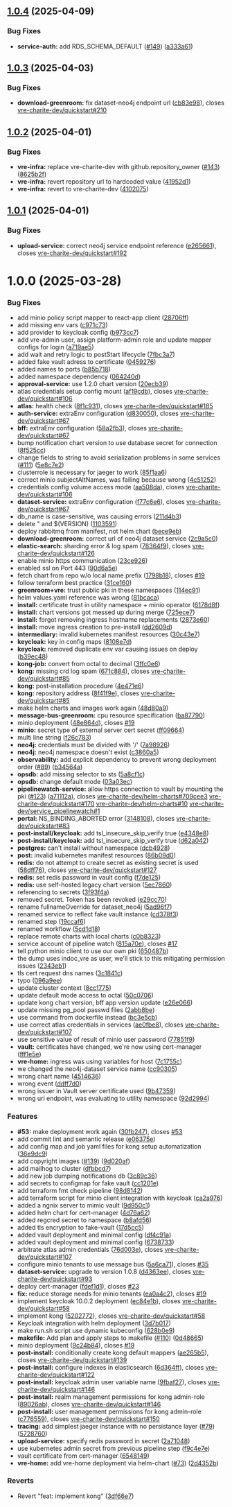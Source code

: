 ## [1.0.4](https://github.com/vre-charite-dev/vre-infra/compare/v1.0.3...v1.0.4) (2025-04-09)


### Bug Fixes

* **service-auth:** add RDS_SCHEMA_DEFAULT ([#149](https://github.com/vre-charite-dev/vre-infra/issues/149)) ([a333a61](https://github.com/vre-charite-dev/vre-infra/commit/a333a612925538f309dfbe05225343b59305ee39))

## [1.0.3](https://github.com/vre-charite-dev/vre-infra/compare/v1.0.2...v1.0.3) (2025-04-03)


### Bug Fixes

* **download-greenroom:** fix dataset-neo4j endpoint url ([cb83e98](https://github.com/vre-charite-dev/vre-infra/commit/cb83e98e5e485d9b80c1fd0666f20a5cad2714fa)), closes [vre-charite-dev/quickstart#210](https://github.com/vre-charite-dev/quickstart/issues/210)

## [1.0.2](https://github.com/vre-charite-dev/vre-infra/compare/v1.0.1...v1.0.2) (2025-04-01)


### Bug Fixes

* **vre-infra:** replace vre-charite-dev with github.repository_owner ([#143](https://github.com/vre-charite-dev/vre-infra/issues/143)) ([8625b2f](https://github.com/vre-charite-dev/vre-infra/commit/8625b2f160d145dd6aa3a273651daf08ab5e02bf))
* **vre-infra:** revert repository url to hardcoded value ([41952d1](https://github.com/vre-charite-dev/vre-infra/commit/41952d1e8ec9ea3b1a96ea29a67f85e176a465f7))
* **vre-infra:** revert to vre-charite-dev ([4102075](https://github.com/vre-charite-dev/vre-infra/commit/4102075660b7a326ae3ab3f31e09f2bce9f438b4))

## [1.0.1](https://github.com/vre-charite-dev/vre-infra/compare/v1.0.0...v1.0.1) (2025-04-01)


### Bug Fixes

* **upload-service:** correct neo4j service endpoint reference ([e265661](https://github.com/vre-charite-dev/vre-infra/commit/e26566147c3c717f6af4d86f7cee338efc47de37)), closes [vre-charite-dev/quickstart#192](https://github.com/vre-charite-dev/quickstart/issues/192)

# 1.0.0 (2025-03-28)


### Bug Fixes

* add minio policy script mapper to react-app client ([28706ff](https://github.com/vre-charite-dev/vre-infra/commit/28706fff5be7ea112ca6ff4bc9c97dca8ca2deac))
* add missing env vars ([c971c73](https://github.com/vre-charite-dev/vre-infra/commit/c971c7331d21f35636122887f6495802da0c9343))
* add provider to keycloak config ([b973cc7](https://github.com/vre-charite-dev/vre-infra/commit/b973cc7fbbe58e4f0ee9019bdc1a7fe74ad3d117))
* add vre-admin user, assign platform-admin role and update mapper configs for login ([a719ae5](https://github.com/vre-charite-dev/vre-infra/commit/a719ae56faae6499aed82dfdd42429b1088991bd))
* add wait and retry logic to postStart lifecycle ([7fbc3a7](https://github.com/vre-charite-dev/vre-infra/commit/7fbc3a74f65def2c52e8e4bf373d1c30ed23b289))
* added fake vault adress to certificate ([0459276](https://github.com/vre-charite-dev/vre-infra/commit/0459276e2706dd2327b19dfa9d40c720519f0108))
* added names to ports ([b85b718](https://github.com/vre-charite-dev/vre-infra/commit/b85b71815f45e5bbee1836cfe528c73e94d1b361))
* added namespace dependency ([064240d](https://github.com/vre-charite-dev/vre-infra/commit/064240d4ccfb7b6178ccd286754b58357481c167))
* **approval-service:** use 1.2.0 chart version ([20ecb39](https://github.com/vre-charite-dev/vre-infra/commit/20ecb39d4471a1f296428b22f27f37ba5410e7be))
* atlas credentials setup config mount ([af19cdb](https://github.com/vre-charite-dev/vre-infra/commit/af19cdbc14eec4f23be1aee82256acb98e2f7cc8)), closes [vre-charite-dev/quickstart#106](https://github.com/vre-charite-dev/quickstart/issues/106)
* **atlas:** health check ([8f1c931](https://github.com/vre-charite-dev/vre-infra/commit/8f1c9316baac2bfa7e1559e6277a71ce81fef06a)), closes [vre-charite-dev/quickstart#185](https://github.com/vre-charite-dev/quickstart/issues/185)
* **auth-service:** extraEnv configuration ([d830050](https://github.com/vre-charite-dev/vre-infra/commit/d830050945d3b3a10c511b1b7fc220a3a61d751c)), closes [vre-charite-dev/quickstart#67](https://github.com/vre-charite-dev/quickstart/issues/67)
* **bff:** extraEnv configuration ([58a2fb3](https://github.com/vre-charite-dev/vre-infra/commit/58a2fb37a3177e0ee6a8f33343053a0af02f3a1b)), closes [vre-charite-dev/quickstart#67](https://github.com/vre-charite-dev/quickstart/issues/67)
* bump notification chart version to use database secret for connection ([8f525cc](https://github.com/vre-charite-dev/vre-infra/commit/8f525cc267d4905e80fa8170927a5fbdcf0b7e63))
* change fields to string to avoid serialization problems in some services ([#111](https://github.com/vre-charite-dev/vre-infra/issues/111)) ([5e8c7e2](https://github.com/vre-charite-dev/vre-infra/commit/5e8c7e2a9f0eab706d6fe4d7f270721e081c4936))
* clusterrole is necessary for jaeger to work ([85f1aa6](https://github.com/vre-charite-dev/vre-infra/commit/85f1aa6062c0f4dec59837da5d259a3d4f6490dd))
* correct minio subjectAltNames, was failing because wrong ([4c51252](https://github.com/vre-charite-dev/vre-infra/commit/4c51252ed470ccde44779f98820bc02fd20da2ef))
* credentials config volume access mode ([aa508da](https://github.com/vre-charite-dev/vre-infra/commit/aa508daed69ab8a812bc9a41e151c88368fa87ba)), closes [vre-charite-dev/quickstart#106](https://github.com/vre-charite-dev/quickstart/issues/106)
* **dataset-service:** extraEnv configuration ([f77c6e6](https://github.com/vre-charite-dev/vre-infra/commit/f77c6e643f1d96df2acf42ae2ff4ca7d01d9dddb)), closes [vre-charite-dev/quickstart#67](https://github.com/vre-charite-dev/quickstart/issues/67)
* db_name is case-sensitive, was causing errors ([211d4b3](https://github.com/vre-charite-dev/vre-infra/commit/211d4b3820d03ddf8a8fa6b58550294bdb123c82))
* delete  " and $(VERSION) ([1103591](https://github.com/vre-charite-dev/vre-infra/commit/1103591fe694a64580bb6bf5098f518623f89578))
* deploy rabbitmq from manifest, not helm chart ([bece9eb](https://github.com/vre-charite-dev/vre-infra/commit/bece9eb1a92256ecb96df357abf0588a2442f12c))
* **download-greenroom:** correct url of neo4j dataset service ([2c9a5c0](https://github.com/vre-charite-dev/vre-infra/commit/2c9a5c0b935bc773ca067890f1305d77f7fb0fa4))
* **elastic-search:** sharding error & log spam ([78364f9](https://github.com/vre-charite-dev/vre-infra/commit/78364f9c6ff10bf1ff87feb5288f7ca1db3ffad2)), closes [vre-charite-dev/quickstart#126](https://github.com/vre-charite-dev/quickstart/issues/126)
* enable minio https communication ([23ce926](https://github.com/vre-charite-dev/vre-infra/commit/23ce926e05fda7cbe58154983b0cb361bfba4e34))
* enabled ssl on Port 443 ([90d6a5e](https://github.com/vre-charite-dev/vre-infra/commit/90d6a5e7aa4b621a35d947a54395c897bbfd59fc))
* fetch chart from repo w/o local name prefix ([1798b18](https://github.com/vre-charite-dev/vre-infra/commit/1798b18e72d5e9fe993b8f227b5854f275da5257)), closes [#19](https://github.com/vre-charite-dev/vre-infra/issues/19)
* follow terraform best practice ([31ce160](https://github.com/vre-charite-dev/vre-infra/commit/31ce16058f4488bcf3e165c678c8e9a183cb4ed0))
* **greenroom+vre:** trust public pki in these namespaces ([114ec91](https://github.com/vre-charite-dev/vre-infra/commit/114ec9121a181030663d0d827cbe84fbd4bfca46))
* helm values.yaml reference was wrong ([81bcaca](https://github.com/vre-charite-dev/vre-infra/commit/81bcacad3ecc7ed77f8c5253227f76ffc8d72cfa))
* **install:** certificate trust in utility namespace + minio operator ([6178d8f](https://github.com/vre-charite-dev/vre-infra/commit/6178d8f245f47f561df010065e16816a91d3ee92))
* **install:** chart versions got messed up during merge ([725ece7](https://github.com/vre-charite-dev/vre-infra/commit/725ece7eb8f8ce76d65a60643cde5c6f8ecbb136))
* **install:** forgot removing ingress hostname replacements ([2873e60](https://github.com/vre-charite-dev/vre-infra/commit/2873e6099e16ab47728db470b67f3f09892c86ab))
* **install:** move ingress creation to pre-install ([dd2609d](https://github.com/vre-charite-dev/vre-infra/commit/dd2609d4f3bdac32c625d3f85d8c2a6246ca35e4))
* **intermediary:** invalid kubernetes manifest resources ([30c43e7](https://github.com/vre-charite-dev/vre-infra/commit/30c43e735f93e12d32494706cd8f27c2976e8665))
* **keycloak:** key in config maps ([8108e7d](https://github.com/vre-charite-dev/vre-infra/commit/8108e7da25e68c2d00679d831f9dee560e843b5d))
* **keycloak:** removed duplicate env var causing issues on deploy ([b39ec48](https://github.com/vre-charite-dev/vre-infra/commit/b39ec489679e215b712c4fbf511f59a1fa0e60b1))
* **kong-job:** convert from octal to decimal ([3ffc0e6](https://github.com/vre-charite-dev/vre-infra/commit/3ffc0e64ae0919502574b833636f97ba1eba1a61))
* **kong:** missing crd log spam ([671c884](https://github.com/vre-charite-dev/vre-infra/commit/671c884e1bbaf561e864e7936669c8c09d6fb194)), closes [vre-charite-dev/quickstart#85](https://github.com/vre-charite-dev/quickstart/issues/85)
* **kong:** post-installation procedure ([4e471e6](https://github.com/vre-charite-dev/vre-infra/commit/4e471e663fd76c45a4f2843f6d35e5d314047458))
* **kong:** repository address ([8f41f9e](https://github.com/vre-charite-dev/vre-infra/commit/8f41f9e1ec142a3ff79945a010cf55f641cac985)), closes [vre-charite-dev/quickstart#85](https://github.com/vre-charite-dev/quickstart/issues/85)
* make helm charts and images work again ([48d80a9](https://github.com/vre-charite-dev/vre-infra/commit/48d80a96d950732ae91d9f86b120f8cf679be4fc))
* **message-bus-greenroom:** cpu resource specification ([ba87790](https://github.com/vre-charite-dev/vre-infra/commit/ba87790f6ebe472126769240af13bd23fdb197bb))
* minio deployment ([48e864d](https://github.com/vre-charite-dev/vre-infra/commit/48e864dd47860b901d0781e3200c9ad4a1a4e9f0)), closes [#19](https://github.com/vre-charite-dev/vre-infra/issues/19)
* **minio:** secret type of external server cert secret ([ff09664](https://github.com/vre-charite-dev/vre-infra/commit/ff0966473b8bdbe056f4171c7e70bab521276ff8))
* multi line string ([f26c783](https://github.com/vre-charite-dev/vre-infra/commit/f26c783ddd9606a675d1592d0cdb139c497e6dc7))
* **neo4j:** credentials must be divided with '/' ([7a98926](https://github.com/vre-charite-dev/vre-infra/commit/7a98926929476d6981eb544019f91cbb6423e7e1))
* **neo4j:** neo4j namespace doesn't exist ([c3860a5](https://github.com/vre-charite-dev/vre-infra/commit/c3860a5be5dc84f5ee97025c92c37603e7e60547))
* **observability:** add explicit dependency to prevent wrong deployment order ([#89](https://github.com/vre-charite-dev/vre-infra/issues/89)) ([b34564a](https://github.com/vre-charite-dev/vre-infra/commit/b34564af5b27413a0f4e9401f89185f3d8dcb406))
* **opsdb:** add missing selector to sts ([5a8cf1c](https://github.com/vre-charite-dev/vre-infra/commit/5a8cf1cba6a4366863096e459fc333976c638139))
* **opsdb:** change default mode ([03a03ec](https://github.com/vre-charite-dev/vre-infra/commit/03a03ec3c7f97ab6e26bf1d73aaf1172a260fd1d))
* **pipelinewatch-service:** allow https connection to vault by mounting the pki ([#123](https://github.com/vre-charite-dev/vre-infra/issues/123)) ([a71112a](https://github.com/vre-charite-dev/vre-infra/commit/a71112af68baf41e12111458a4d2028c4b65fc9f)), closes [vre-charite-dev/helm-charts#709cee3](https://github.com/vre-charite-dev/helm-charts/issues/709cee3) [vre-charite-dev/quickstart#170](https://github.com/vre-charite-dev/quickstart/issues/170) [vre-charite-dev/helm-charts#10](https://github.com/vre-charite-dev/helm-charts/issues/10) [vre-charite-dev/service_pipelinewatch#1](https://github.com/vre-charite-dev/service_pipelinewatch/issues/1)
* **portal:** NS_BINDING_ABORTED error ([3148108](https://github.com/vre-charite-dev/vre-infra/commit/31481084be43a949f5a978b2ce6757ec48001782)), closes [vre-charite-dev/quickstart#83](https://github.com/vre-charite-dev/quickstart/issues/83)
* **post-install/keycloak:** add tsl_insecure_skip_verify true ([e4348e8](https://github.com/vre-charite-dev/vre-infra/commit/e4348e80386d50d3ad8084aadb70274cc609cf3b))
* **post-install/keycloak:** add tsl_insecure_skip_verify true ([d62a042](https://github.com/vre-charite-dev/vre-infra/commit/d62a042e804eefb9d3104c04f7dade64b5c7b9d4))
* **postgres:** can't install without namespace ([dcb4928](https://github.com/vre-charite-dev/vre-infra/commit/dcb4928e3fb145f8a27fed64fe964040e86268c4))
* **post:** invalid kubernetes manifest resources ([86b09d0](https://github.com/vre-charite-dev/vre-infra/commit/86b09d012ad8beba3b95973872f7630f6715084a))
* **redis:** do not attempt to create secret as existing secret is used ([58dff76](https://github.com/vre-charite-dev/vre-infra/commit/58dff766db57eb3b9d638376544fb8514af6a32b)), closes [vre-charite-dev/quickstart#127](https://github.com/vre-charite-dev/quickstart/issues/127)
* **redis:** set redis password in vault config ([f7de125](https://github.com/vre-charite-dev/vre-infra/commit/f7de125b8243073471208ee5a22352839e509d12))
* **redis:** use self-hosted legacy chart version ([5ec7860](https://github.com/vre-charite-dev/vre-infra/commit/5ec786022f0427ec939041b19a7ec9b7f79c02ba))
* referencing to secrets ([3f93f4a](https://github.com/vre-charite-dev/vre-infra/commit/3f93f4a8e59f52c3759f736361b72227a95f1c59))
* removed secret. Token has been revoked ([e29cc70](https://github.com/vre-charite-dev/vre-infra/commit/e29cc70f737d5772f3099c7b83be36caf77aa26b))
* rename fullnameOverride for dataset_neo4j ([5ad96f7](https://github.com/vre-charite-dev/vre-infra/commit/5ad96f71692b6212306349f1c512eccc4bcde73d))
* renamed service to reflect fake vault instance ([cd378f3](https://github.com/vre-charite-dev/vre-infra/commit/cd378f3ff6508e1c761ffc9e2ecebb9b319f8f44))
* renamed step ([19ccaf6](https://github.com/vre-charite-dev/vre-infra/commit/19ccaf6abca85b6c7e9d0676d6f892d28076b16a))
* renamed workflow ([5cd1d18](https://github.com/vre-charite-dev/vre-infra/commit/5cd1d182700c01223a4434def4df43a039ce94c2))
* replace remote charts with local charts ([c0b8323](https://github.com/vre-charite-dev/vre-infra/commit/c0b83233abb71df950b6c2139d7c59e5d2ecbce7))
* service account of pipeline watch ([815a70e](https://github.com/vre-charite-dev/vre-infra/commit/815a70eff03e6fbdc0546b99469817015dfb3007)), closes [#17](https://github.com/vre-charite-dev/vre-infra/issues/17)
* tell python minio client to use our own pki ([650487b](https://github.com/vre-charite-dev/vre-infra/commit/650487b1d59b0165c2229eadbc42cb92bbc22a0e))
* the dump uses indoc_vre as user, we'll stick to this mitigating permission issues ([2343eb1](https://github.com/vre-charite-dev/vre-infra/commit/2343eb11e267175c1a9d1284b7d82aa35f0e0bab))
* tls cert request dns names ([3c1841c](https://github.com/vre-charite-dev/vre-infra/commit/3c1841c0751ec919fe33e5fae1c0af26998dcb52))
* typo ([096a9ee](https://github.com/vre-charite-dev/vre-infra/commit/096a9ee394a28e14c57753699626a6361958e1e8))
* update cluster context ([8cc1775](https://github.com/vre-charite-dev/vre-infra/commit/8cc1775adca90ad692c6491a7cd1962e0b0d8214))
* update default mode access to octal ([50c0706](https://github.com/vre-charite-dev/vre-infra/commit/50c0706687c7593fab71140605d1e2c47d98dd25))
* update kong chart version, bff app version update ([e26e066](https://github.com/vre-charite-dev/vre-infra/commit/e26e066ea9033d4af0760a04cfed51d1f7710951))
* update missing pg_pool passwd files ([2abb8be](https://github.com/vre-charite-dev/vre-infra/commit/2abb8bed60d3906dc2defa8539f61137aeaab9f4))
* use command from dockerfile instead ([bc3e5cb](https://github.com/vre-charite-dev/vre-infra/commit/bc3e5cb5a4f15c89710844a6db1e701fa541d6b2))
* use correct atlas credentials in services ([ae0fbe8](https://github.com/vre-charite-dev/vre-infra/commit/ae0fbe8677039dc22d037f37e2711c77b94ab53e)), closes [vre-charite-dev/quickstart#107](https://github.com/vre-charite-dev/quickstart/issues/107)
* use sensitive value of result of minio user password ([77851f9](https://github.com/vre-charite-dev/vre-infra/commit/77851f94ff7924eb299474acbaeb715ab2f5f8f4))
* **vault:** certificates have changed, we're now using cert-manager ([fff1e5e](https://github.com/vre-charite-dev/vre-infra/commit/fff1e5e221150de3f1c6364220053c35494dd2b0))
* **vre-home:** ingress was using variables for host ([7c1755c](https://github.com/vre-charite-dev/vre-infra/commit/7c1755cd8faf9f1ee3a22a47f49ae5ff61ef6144))
* we changed the neo4j-dataset service name ([cc90305](https://github.com/vre-charite-dev/vre-infra/commit/cc90305500899fc316c3734e00a14e6730ba263e))
* wrong chart name ([4514636](https://github.com/vre-charite-dev/vre-infra/commit/4514636c3726eebc60275684e2be7886fd26835a))
* wrong event ([ddff7d0](https://github.com/vre-charite-dev/vre-infra/commit/ddff7d0fbbc9b5037b3258ed801791d814decb1c))
* wrong issuer in Vault server certificate used ([9b47359](https://github.com/vre-charite-dev/vre-infra/commit/9b47359d5294c3e890260b45917be77fa55f5789))
* wrong uri endpoint, was evaluating to utility namespace ([92d2994](https://github.com/vre-charite-dev/vre-infra/commit/92d2994d8a3677e215700e2209666033f5674547))


### Features

* **#53:** make deployment work again ([30fb247](https://github.com/vre-charite-dev/vre-infra/commit/30fb247592f49de1530386e3cbe03d804ddc7e31)), closes [#53](https://github.com/vre-charite-dev/vre-infra/issues/53)
* add commit lint and semantic release ([e06375e](https://github.com/vre-charite-dev/vre-infra/commit/e06375eead2ea0533f5784a5d1e6dfb84117c1b6))
* add config map and job yaml files for kong setup automatization ([36e9dc9](https://github.com/vre-charite-dev/vre-infra/commit/36e9dc9c69f3a042e2732521cc0667182c4d6dec))
* add copyright images ([#139](https://github.com/vre-charite-dev/vre-infra/issues/139)) ([9d020af](https://github.com/vre-charite-dev/vre-infra/commit/9d020af86d33fadf66f90c03e7b5f9ec38212adb))
* add mailhog to cluster ([dfbbcd7](https://github.com/vre-charite-dev/vre-infra/commit/dfbbcd7304cdad6e31f5eedf69286dd39cacb2a5))
* add new job dumping notifications db ([3c89c36](https://github.com/vre-charite-dev/vre-infra/commit/3c89c366868e837bda8e51b842ff9a4415baa460))
* add secrets to configmap for fake vault ([cc1201e](https://github.com/vre-charite-dev/vre-infra/commit/cc1201e3a18a7b45189e7f8a60857a31fe0fa3f1))
* add terraform fmt check pipeline ([98d8142](https://github.com/vre-charite-dev/vre-infra/commit/98d81424be9b6d40c4d9666b4534705f3151a6d0))
* add terraform script for minio client integration with keycloak ([ca2a976](https://github.com/vre-charite-dev/vre-infra/commit/ca2a976989827233a13dc1266a445c3e27904cad))
* added a ngnix server to mimic vault ([9d950c1](https://github.com/vre-charite-dev/vre-infra/commit/9d950c13430bdfdd2f4d1400966c52805aad36fe))
* added helm chart for cert-manager ([4d76a62](https://github.com/vre-charite-dev/vre-infra/commit/4d76a62966ae9906e9c0c81d044262eb299a94ad))
* added regcred secret to namespace ([b8afd56](https://github.com/vre-charite-dev/vre-infra/commit/b8afd565dfe3e4de8e585a7464e5ff0aea6064ce))
* added tls encryption to fake-vault ([17d5cc5](https://github.com/vre-charite-dev/vre-infra/commit/17d5cc524bde0874120a9cd0191c7c7db0bb9fbf))
* added vault deployment and minimal config ([df4c91a](https://github.com/vre-charite-dev/vre-infra/commit/df4c91ac087c5ad653a827b8d80bfe059c96b0c2))
* added vault deployment and minimal config ([6738733](https://github.com/vre-charite-dev/vre-infra/commit/6738733e0c07bd045cda183d1dea628afb299bc6))
* arbitrate atlas admin credentials ([76d003e](https://github.com/vre-charite-dev/vre-infra/commit/76d003ec471ddefbc2f607fab7c5e438d044229b)), closes [vre-charite-dev/quickstart#107](https://github.com/vre-charite-dev/quickstart/issues/107)
* configure minio tenants to use message bus ([5a6ca71](https://github.com/vre-charite-dev/vre-infra/commit/5a6ca7170ff1ceec55cf25373d63235a173c3e44)), closes [#35](https://github.com/vre-charite-dev/vre-infra/issues/35)
* **dataset-service:** upgrade to version 1.0.8 ([d4363ee](https://github.com/vre-charite-dev/vre-infra/commit/d4363ee68c8943009907924bac40bac32147e7b9)), closes [vre-charite-dev/quickstart#93](https://github.com/vre-charite-dev/quickstart/issues/93)
* deploy cert-manager ([fdef1d1](https://github.com/vre-charite-dev/vre-infra/commit/fdef1d142efbbd5e1f5518fc97a03b56046f886d)), closes [#23](https://github.com/vre-charite-dev/vre-infra/issues/23)
* **fix:** reduce storage needs for minio tenants ([ea0a4c2](https://github.com/vre-charite-dev/vre-infra/commit/ea0a4c289823c92f59961119237137300352b657)), closes [#19](https://github.com/vre-charite-dev/vre-infra/issues/19)
* implement keycloak 10.0.2 deployment ([ec84e1b](https://github.com/vre-charite-dev/vre-infra/commit/ec84e1b481d66b0650987ae5a9ff033217fc5c8a)), closes [vre-charite-dev/quickstart#58](https://github.com/vre-charite-dev/quickstart/issues/58)
* implement kong ([5202772](https://github.com/vre-charite-dev/vre-infra/commit/52027726af7f0497d7fcbd7edec4bb91481979a1)), closes [vre-charite-dev/quickstart#58](https://github.com/vre-charite-dev/quickstart/issues/58)
* Keycloak integration with helm deployment ([3d7b017](https://github.com/vre-charite-dev/vre-infra/commit/3d7b017d070fe408903a907e576856df3e991e89))
* make run.sh script use dynamic kubeconfig ([628b0e9](https://github.com/vre-charite-dev/vre-infra/commit/628b0e98d98b55f380d8b293b8304a236cf674ed))
* **makefile:** Add plan and apply steps to makefile ([#110](https://github.com/vre-charite-dev/vre-infra/issues/110)) ([0d48665](https://github.com/vre-charite-dev/vre-infra/commit/0d4866501947b33c7b5902189d2381cbd4433d4d))
* minio deployment ([9c24b84](https://github.com/vre-charite-dev/vre-infra/commit/9c24b846d0328c0aedf97a1322bbc016c7a550b8)), closes [#19](https://github.com/vre-charite-dev/vre-infra/issues/19)
* **post-install:** conditionally create kong default mappers ([ae265b5](https://github.com/vre-charite-dev/vre-infra/commit/ae265b53d7d3a25b10755eb440588b3ea9b50e22)), closes [vre-charite-dev/quickstart#139](https://github.com/vre-charite-dev/quickstart/issues/139)
* **post-install:** configure indexes in elasticsearch ([6d364ff](https://github.com/vre-charite-dev/vre-infra/commit/6d364ffea1534dbaf7d58c1976f8fc799190b7e0)), closes [vre-charite-dev/quickstart#122](https://github.com/vre-charite-dev/quickstart/issues/122)
* **post-install:** keycloak admin user variable name ([9fbaf27](https://github.com/vre-charite-dev/vre-infra/commit/9fbaf271f01aab64e63ca37c5e1b5dc1e0565fe1)), closes [vre-charite-dev/quickstart#146](https://github.com/vre-charite-dev/quickstart/issues/146)
* **post-install:** realm management permissions for kong admin-role ([89026ab](https://github.com/vre-charite-dev/vre-infra/commit/89026abd772381738f7b9ef477cea5cb3b75555e)), closes [vre-charite-dev/quickstart#146](https://github.com/vre-charite-dev/quickstart/issues/146)
* **post-install:** user management permissions for kong admin-role ([c776559](https://github.com/vre-charite-dev/vre-infra/commit/c7765596a41cc4a6af8e7a0fe0a29625b72f0702)), closes [vre-charite-dev/quickstart#150](https://github.com/vre-charite-dev/quickstart/issues/150)
* **tracing:** add simplest jaeger instance with no persistance layer ([#79](https://github.com/vre-charite-dev/vre-infra/issues/79)) ([5728760](https://github.com/vre-charite-dev/vre-infra/commit/57287608dcbf1046fde2bd986e913248d2b09dfc))
* **upload-service:** specify redis password in secret ([2a71048](https://github.com/vre-charite-dev/vre-infra/commit/2a71048768be0473a3972f59a84c711fef471c0d))
* use kubernetes admin secret from previous pipeline step ([f9c4e7e](https://github.com/vre-charite-dev/vre-infra/commit/f9c4e7e7286278888e0fb51699846cd6fac535d1))
* vault certificate from cert-manager ([6548149](https://github.com/vre-charite-dev/vre-infra/commit/654814979145839ed7a0f01d85eb60ce008dbd54))
* **vre-home:** add vre-home deployment via helm-chart ([#73](https://github.com/vre-charite-dev/vre-infra/issues/73)) ([2d4352b](https://github.com/vre-charite-dev/vre-infra/commit/2d4352b5cc51872ebefeede893d3a3e4ccb22909))


### Reverts

* Revert "feat: implement kong" ([3df66e7](https://github.com/vre-charite-dev/vre-infra/commit/3df66e7004fe19d82a8d7c16e1eb93ba720751c0))
